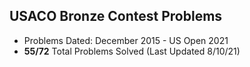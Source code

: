 ## USACO Bronze Contest Problems

- Problems Dated: December 2015 - US Open 2021 
- **55/72** Total Problems Solved (Last Updated 8/10/21)
